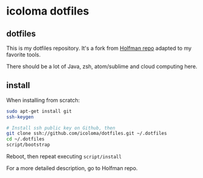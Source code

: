 # icoloma dotfiles

## dotfiles

This is my dotfiles repository. It's a fork from [Holfman repo](https://github.com/holman/dotfiles.git) adapted to my favorite tools.

There should be a lot of Java, zsh, atom/sublime and cloud computing here.

## install

When installing from scratch:

```sh
sudo apt-get install git
ssh-keygen

# Install ssh public key on Github, then
git clone ssh://github.com/icoloma/dotfiles.git ~/.dotfiles
cd ~/.dotfiles
script/bootstrap
```

Reboot, then repeat executing `script/install`

For a more detailed description, go to Holfman repo.
